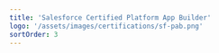 ```yaml
---
title: 'Salesforce Certified Platform App Builder'
logo: '/assets/images/certifications/sf-pab.png'
sortOrder: 3
---
```

